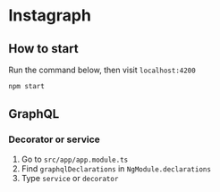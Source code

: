 # Instagraph

## How to start

Run the command below, then visit `localhost:4200`

```bash
npm start
```

## GraphQL

### Decorator or service

1. Go to `src/app/app.module.ts`
1. Find `graphqlDeclarations` in `NgModule.declarations`
1. Type `service` or `decorator`
